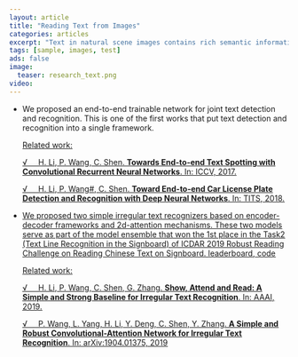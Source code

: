 ```yaml
---
layout: article
title: "Reading Text from Images"
categories: articles
excerpt: "Text in natural scene images contains rich semantic information that is crucial for visual understanding and reasoning. Although OCR has been studied extensively, reading irregular text of arbitrary shape is still a challenging task. Some of our work was published in ICCV and AAAI."
tags: [sample, images, test]
ads: false
image:
  teaser: research_text.png
video:
---
```

- We proposed an end-to-end trainable network for joint text detection and recognition. This is one of the first works that put text detection and recognition into a single framework. 

    <u>Related work:<u/>

    &radic; &nbsp; &nbsp; H. Li, P. Wang, C. Shen. **Towards End-to-end Text Spotting with Convolutional Recurrent Neural Networks**. In: ICCV, 2017.

    &radic; &nbsp; &nbsp; H. Li, P. Wang#, C. Shen. **Toward End-to-end Car License Plate Detection and Recognition with Deep Neural Networks**. In: TITS, 2018.

- We proposed two simple irregular text recognizers based on encoder-decoder frameworks and 2d-attention mechanisms. These two models serve as part of the model ensemble that won the 1st place in the Task2 (Text Line Recognition in the Signboard) of ICDAR 2019 Robust Reading Challenge on Reading Chinese Text on Signboard. <a href="https://rrc.cvc.uab.es/files/ICDAR2019-ReCTS.pdf">leaderboard</a>, <a href="https://github.com/wangpengnorman/SAR-Strong-Baseline-for-Text-Recognition">code</a>   

    <u>Related work:<u/>

	&radic; &nbsp; &nbsp; H. Li, P. Wang, C. Shen, G. Zhang. **Show, Attend and Read: A Simple and Strong Baseline for Irregular Text Recognition**. In: AAAI, 2019.

    &radic; &nbsp; &nbsp; P. Wang, L. Yang, H. Li, Y. Deng, C. Shen, Y. Zhang. **A Simple and Robust Convolutional-Attention Network for Irregular Text Recognition**. In: arXiv:1904.01375, 2019

